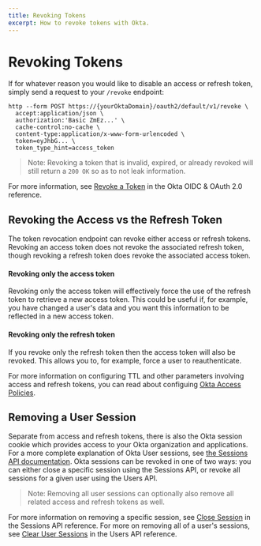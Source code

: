 ```yaml
---
title: Revoking Tokens
excerpt: How to revoke tokens with Okta.
---
```


# Revoking Tokens

If for whatever reason you would like to disable an access or refresh token, simply send a request to your `/revoke` endpoint:

```
http --form POST https://{yourOktaDomain}/oauth2/default/v1/revoke \
  accept:application/json \
  authorization:'Basic ZmEz...' \
  cache-control:no-cache \
  content-type:application/x-www-form-urlencoded \
  token=eyJhbG... \
  token_type_hint=access_token
```

> Note: Revoking a token that is invalid, expired, or already revoked will still return a `200 OK` so as to not leak information.

For more information, see [Revoke a Token](/docs/api/resources/oidc#revoke) in the Okta OIDC & OAuth 2.0 reference.

## Revoking the Access vs the Refresh Token

The token revocation endpoint can revoke either access or refresh tokens. Revoking an access token does not revoke the associated refresh token, though revoking a refresh token does revoke the associated access token.

#### Revoking only the access token

Revoking only the access token will effectively force the use of the refresh token to retrieve a new access token. This could be useful if, for example, you have changed a user's data and you want this information to be reflected in a new access token.

#### Revoking only the refresh token

If you revoke only the refresh token then the access token will also be revoked. This allows you to, for example, force a user to reauthenticate.

For more information on configuring TTL and other parameters involving access and refresh tokens, you can read about configuing [Okta Access Policies](/authentication-guide/implementing-authentication/set-up-authz-server#create-access-policies).

## Removing a User Session

Separate from access and refresh tokens, there is also the Okta session cookie which provides access to your Okta organization and applications. For a more complete explanation of Okta User sessions, see [the Sessions API documentation](/docs/api/resources/sessions). Okta sessions can be revoked in one of two ways: you can either close a specific session using the Sessions API, or revoke all sessions for a given user using the Users API.

> Note: Removing all user sessions can optionally also remove all related access and refresh tokens as well.

For more information on removing a specific session, see [Close Session](/docs/api/resources/sessions/#close-session) in the Sessions API reference. For more on removing all of a user's sessions, see [Clear User Sessions](/docs/api/resources/users/#clear-user-sessions) in the Users API reference.
